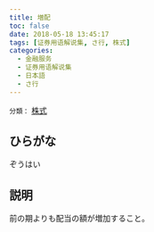 ```yaml
---
title: 増配
toc: false
date: 2018-05-18 13:45:17
tags: [证券用语解说集, さ行, 株式]
categories:
  - 金融服务
  - 证券用语解说集
  - 日本語
  - さ行
---
```


`分類：` [株式](/tags/株式/)

## ひらがな

ぞうはい

## 説明

前の期よりも配当の額が増加すること。
